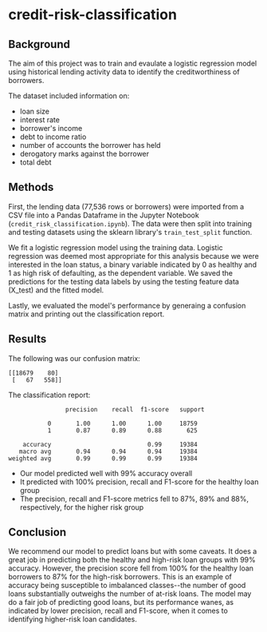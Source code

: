 # credit-risk-classification

## Background
The aim of this project was to train and evaulate a logistic regression model using historical lending activity data to identify the creditworthiness of borrowers.

The dataset included information on:

* loan size
* interest rate
* borrower's income
* debt to income ratio
* number of accounts the borrower has held
* derogatory marks against the borrower
* total debt

## Methods
First, the lending data (77,536 rows or borrowers) were imported from a CSV file into a Pandas Dataframe in the Jupyter Notebook (`credit_risk_classification.ipynb`). The data were then split into training and testing datasets using the sklearn library's `train_test_split` function.

We fit a logistic regression model using the training data. Logistic regression was deemed most appropriate for this analysis because we were interested in the loan status, a binary variable indicated by 0 as healthy and 1 as high risk of defaulting, as the dependent variable. We saved the predictions for the testing data labels by using the testing feature data (X_test) and the fitted model.

Lastly, we evaluated the model's performance by generaing a confusion matrix and printing out the classification report.

## Results
The following was our confusion matrix:
```
[[18679    80]
 [   67   558]]
```
The classification report:
```
                precision    recall  f1-score   support

           0       1.00      1.00      1.00     18759
           1       0.87      0.89      0.88       625

    accuracy                           0.99     19384
   macro avg       0.94      0.94      0.94     19384
weighted avg       0.99      0.99      0.99     19384
```
* Our model predicted well with 99% accuracy overall
* It predicted with 100% precision, recall and F1-score for the healthy loan group
* The precision, recall and F1-score metrics fell to 87%, 89% and 88%, respectively, for the higher risk group

## Conclusion
We recommend our model to predict loans but with some caveats. It does a great job in predicting both the healthy and high-risk loan groups with 99% accuracy. However, the precision score fell from 100% for the healthy loan borrowers to 87% for the high-risk borrowers. This is an example of accuracy being susceptible to imbalanced classes--the number of good loans substantially outweighs the number of at-risk loans. The model may do a fair job of predicting good loans, but its performance wanes, as indicated by lower precision, recall and F1-score, when it comes to identifying higher-risk loan candidates.